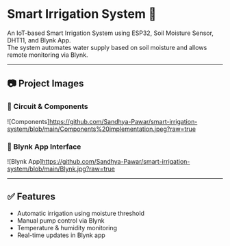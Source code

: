 # Smart Irrigation System 🌱

An IoT-based Smart Irrigation System using ESP32, Soil Moisture Sensor, DHT11, and Blynk App.  
The system automates water supply based on soil moisture and allows remote monitoring via Blynk.

---

## 📷 Project Images

### 🔌 Circuit & Components

![Components]https://github.com/Sandhya-Pawar/smart-irrigation-system/blob/main/Components%20implementation.jpeg?raw=true
### 📱 Blynk App Interface

![Blynk App]https://github.com/Sandhya-Pawar/smart-irrigation-system/blob/main/Blynk.jpg?raw=true

---

## ✅ Features
- Automatic irrigation using moisture threshold
- Manual pump control via Blynk
- Temperature & humidity monitoring
- Real-time updates in Blynk app
